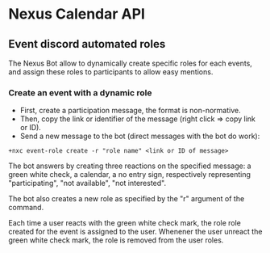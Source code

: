 # Nexus Calendar API

## Event discord automated roles

The Nexus Bot allow to dynamically create specific roles for each events, and assign these roles to participants to allow easy mentions.

### Create an event with a dynamic role

- First, create a participation message, the format is non-normative.
- Then, copy the link or identifier of the message (right click => copy link or ID).
- Send a new message to the bot (direct messages with the bot do work):

```
+nxc event-role create -r "role name" <link or ID of message>
```

The bot answers by creating three reactions on the specified message: a green white check, a calendar, a no entry sign, respectively representing "participating", "not available", "not interested".

The bot also creates a new role as specified by the "r" argument of the command.

Each time a user reacts with the green white check mark, the role role created for the event is assigned to the user.
Whenener the user unreact the green white check mark, the role is removed from the user roles.